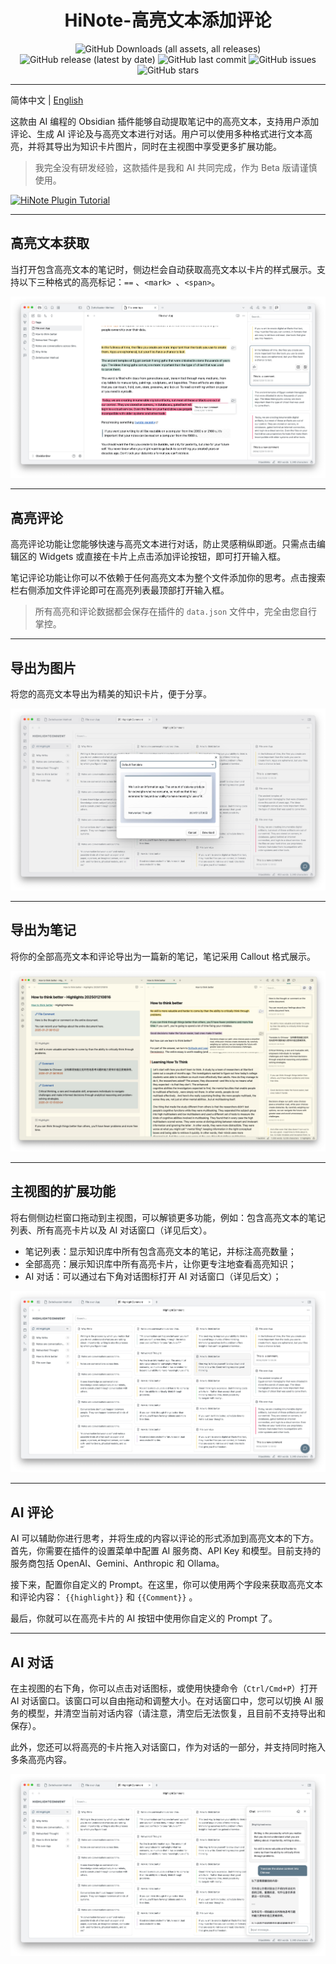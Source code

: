 <div align="center">
	<h1>HiNote-高亮文本添加评论</h1>
	<img src="https://img.shields.io/github/downloads/CatMuse/HiNote/total" alt="GitHub Downloads (all assets, all releases)" />
	<img src="https://img.shields.io/github/v/release/CatMuse/HiNote" alt="GitHub release (latest by date)" />
	<img src="https://img.shields.io/github/last-commit/CatMuse/HiNote" alt="GitHub last commit" />
	<img src="https://img.shields.io/github/issues/CatMuse/HiNote" alt="GitHub issues" />
	<img src="https://img.shields.io/github/stars/CatMuse/HiNote?style=social" alt="GitHub stars" />
</div>

---

简体中文 | [English](./README.md)

这款由 AI 编程的 Obsidian 插件能够自动提取笔记中的高亮文本，支持用户添加评论、生成 AI 评论及与高亮文本进行对话。用户可以使用多种格式进行文本高亮，并将其导出为知识卡片图片，同时在主视图中享受更多扩展功能。

>  我完全没有研发经验，这款插件是我和 AI 共同完成，作为 Beta 版请谨慎使用。

[![HiNote Plugin Tutorial](https://img.youtube.com/vi/M3K80g5MYM8/maxresdefault.jpg)](https://www.youtube.com/watch?v=M3K80g5MYM8)

---
## 高亮文本获取

当打开包含高亮文本的笔记时，侧边栏会自动获取高亮文本以卡片的样式展示。支持以下三种格式的高亮标记：`==` 、`<mark> `、`<span>`。

![Highlighted text retrieval](./doc/highlighted-text-retrieval.jpg)

---
## 高亮评论

高亮评论功能让您能够快速与高亮文本进行对话，防止灵感稍纵即逝。只需点击编辑区的 Widgets 或直接在卡片上点击添加评论按钮，即可打开输入框。

笔记评论功能让你可以不依赖于任何高亮文本为整个文件添加你的思考。点击搜索栏右侧添加文件评论即可在高亮列表最顶部打开输入框。

>  所有高亮和评论数据都会保存在插件的 `data.json` 文件中，完全由您自行掌控。

---

## 导出为图片

将您的高亮文本导出为精美的知识卡片，便于分享。

![Export image](./doc/export-image.jpg)

---

## 导出为笔记

将你的全部高亮文本和评论导出为一篇新的笔记，笔记采用 Callout 格式展示。

![export as file](./doc/export-as-file.jpg)

---

## 主视图的扩展功能

将右侧侧边栏窗口拖动到主视图，可以解锁更多功能，例如：包含高亮文本的笔记列表、所有高亮卡片以及 AI 对话窗口（详见后文）。

- 笔记列表：显示知识库中所有包含高亮文本的笔记，并标注高亮数量；
- 全部高亮：展示知识库中所有高亮卡片，让你更专注地查看高亮知识；
- AI 对话：可以通过右下角对话图标打开 AI 对话窗口（详见后文）；

![main view](./doc/main-view.jpg)

---

## AI 评论

AI 可以辅助你进行思考，并将生成的内容以评论的形式添加到高亮文本的下方。首先，你需要在插件的设置菜单中配置 AI 服务商、API Key 和模型。目前支持的服务商包括 OpenAI、Gemini、Anthropic 和 Ollama。

接下来，配置你自定义的 Prompt。在这里，你可以使用两个字段来获取高亮文本和评论内容： `{{highlight}}` 和 `{{Comment}}` 。

最后，你就可以在高亮卡片的 AI 按钮中使用你自定义的 Prompt 了。

---

## AI  对话

在主视图的右下角，你可以点击对话图标，或使用快捷命令（`Ctrl/Cmd+P`）打开 AI 对话窗口。该窗口可以自由拖动和调整大小。在对话窗口中，您可以切换 AI 服务的模型，并清空当前对话内容（请注意，清空后无法恢复，且目前不支持导出和保存）。

此外，您还可以将高亮的卡片拖入对话窗口，作为对话的一部分，并支持同时拖入多条高亮内容。

![AI chat](./doc/ai-chat.jpg)
